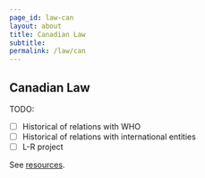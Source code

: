 ```yaml
---
page_id: law-can
layout: about
title: Canadian Law
subtitle:
permalink: /law/can
---
```


## Canadian Law

TODO:
  - [ ] Historical of relations with WHO
  - [ ] Historical of relations with international entities
  - [ ] L-R project

See [resources](/law/can/resources).